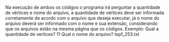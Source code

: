 Na execução de ambos os códigos o programa irá perguntar a quantidade de vértices e nome do arquivo, a quantidade de vértices deve ser informada corretamente de acordo com o arquivo que deseja executar, já o nome do arquivo deverá ser informado com o nome e sua extensão, considerando que os arquivos estão na mesma página que os códigos.
Exemplo: 
Qual a quantidade de vertices? 11
Qual o nome do arquivo? tsp1_253.txt